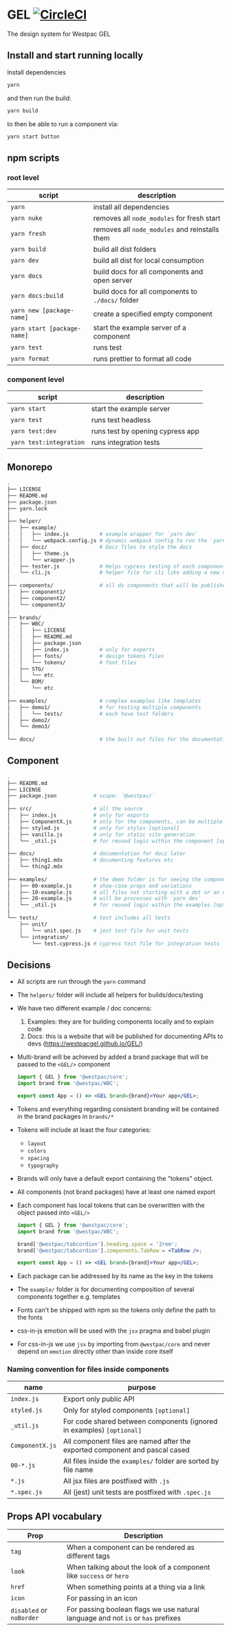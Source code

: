 # GEL [![CircleCI](https://circleci.com/gh/WestpacGEL/GEL/tree/master.svg?style=svg)](https://circleci.com/gh/WestpacGEL/GEL/tree/master)

The design system for Westpac GEL

## Install and start running locally

Install dependencies

```sh
yarn
```

and then run the build:

```sh
yarn build
```

to then be able to run a component via:

```sh
yarn start button
```

## npm scripts

### root level

| script                      | description                                       |
| --------------------------- | ------------------------------------------------- |
| `yarn`                      | install all dependencies                          |
| `yarn nuke`                 | removes all `node_modules` for fresh start        |
| `yarn fresh`                | removes all `node_modules` and reinstalls them    |
| `yarn build`                | build all dist folders                            |
| `yarn dev`                  | build all dist for local consumption              |
| `yarn docs`                 | build docs for all components and open server     |
| `yarn docs:build`           | build docs for all components to `./docs/` folder |
| `yarn new [package-name]`   | create a specified empty component                |
| `yarn start [package-name]` | start the example server of a component           |
| `yarn test`                 | runs test                                         |
| `yarn format`               | runs prettier to format all code                  |

### component level

| script                  | description                      |
| ----------------------- | -------------------------------- |
| `yarn start`            | start the example server         |
| `yarn test`             | runs test headless               |
| `yarn test:dev`         | runs test by opening cypress app |
| `yarn test:integration` | runs integration tests           |

## Monorepo

```sh
.
├── LICENSE
├── README.md
├── package.json
├── yarn.lock
│
├── helper/
│   ├── example/
│   │   ├── index.js          # example wrapper for `yarn dev`
│   │   └── webpack.config.js # dynamic webpack config to run the `yarn dev` task
│   ├── docz/                 # Docz files to style the docs
│   │   ├── theme.js
│   │   └── wrapper.js
│   ├── tester.js             # Helps cypress testing of each component
│   └── cli.js                # helper file for cli like adding a new module
│
├── components/               # all ds components that will be published
│   ├── component1/
│   ├── component2/
│   └── component3/
│
├── brands/
│   ├── WBC/
│   │   ├── LICENSE
│   │   ├── README.md
│   │   ├── package.json
│   │   ├── index.js          # only for exports
│   │   ├── fonts/            # design tokens files
│   │   └── tokens/           # font files
│   ├── STG/
│   │   └── etc
│   └── BOM/
│       └── etc
│
├── examples/                 # complex examples like templates
│   ├── demo1/                # for testing multiple components
│   │   └── tests/            # each have test folders
│   ├── demo2/
│   └── demo3/
│
└── docs/                     # the built out files for the documentation
```

## Component

```sh
.
├── README.md
├── LICENSE
├── package.json            # scope: `@westpac/`
│
├── src/                    # all the source
│   ├── index.js            # only for exports
│   ├── ComponentX.js       # only for the components, can be multiple files
│   ├── styled.js           # only for styles [optional]
│   ├── vanilla.js          # only for static site generation
│   └── _util.js            # for reused logic within the component [optional]
│
├── docs/                   # documentation for docz later
│   ├── thing1.mdx          # documenting features etc
│   └── thing2.mdx
│
├── examples/               # the demo folder is for seeing the components in action
│   ├── 00-example.js       # show-case props and variations
│   ├── 10-example.js       # all files not starting with a dot or an underscore
│   ├── 20-example.js       # will be processes with `yarn dev`
│   └── _util.js            # for reused logic within the examples [optional]
│
└── tests/                  # test includes all tests
    ├── unit/
    │   └── unit.spec.js    # jest test file for unit tests
    └── integration/
        └── test.cypress.js # cypress test file for integration tests
```

## Decisions

- All scripts are run through the `yarn` command
- The `helpers/` folder will include all helpers for builds/docs/testing
- We have two different example / doc concerns:
  1. Examples: they are for building components locally and to explain code
  1. Docs: this is a website that will be published for documenting APIs to devs (https://westpacgel.github.io/GEL/)
- Multi-brand will be achieved by added a brand package that will be passed to the `<GEL/>` component

  ```jsx
  import { GEL } from '@westpac/core';
  import brand from '@westpac/WBC';

  export const App = () => <GEL brand={brand}>Your app</GEL>;
  ```

- Tokens and everything regarding consistent branding will be contained in the brand packages in `brands/*`
- Tokens will include at least the four categories:
  - `layout`
  - `colors`
  - `spacing`
  - `typography`
- Brands will only have a default export containing the "tokens" object.
- All components (not brand packages) have at least one named export
- Each component has local tokens that can be overwritten with the object passed into `<GEL/>`

  ```jsx
  import { GEL } from '@westpac/core';
  import brand from '@westpac/WBC';

  brand['@westpac/tabcordion'].heading.space = '2rem';
  brand['@westpac/tabcordion'].components.TabRow = <TabRow />;

  export const App = () => <GEL brand={brand}>Your app</GEL>;
  ```

- Each package can be addressed by its name as the key in the tokens
- The `example/` folder is for documenting composition of several components together e.g. templates
- Fonts can't be shipped with npm so the tokens only define the path to the fonts
- css-in-js emotion will be used with the `jsx` pragma and babel plugin
- For css-in-js we use `jsx` by importing from `@westpac/core` and never depend on `emotion` directly other than inside core itself

### Naming convention for files inside components

| name            | purpose                                                                     |
| --------------- | --------------------------------------------------------------------------- |
| `index.js`      | Export only public API                                                      |
| `styled.js`     | Only for styled components `[optional]`                                     |
| `_util.js`      | For code shared between components (ignored in examples) `[optional]`       |
| `ComponentX.js` | All component files are named after the exported component and pascal cased |
| `00-*.js`       | All files inside the `examples/` folder are sorted by file name             |
| `*.js`          | All jsx files are postfixed with `.js`                                      |
| `*.spec.js`     | All (jest) unit tests are postfixed with `.spec.js`                         |

## Props API vocabulary

| Prop                     | Description                                                                      |
| ------------------------ | -------------------------------------------------------------------------------- |
| `tag`                    | When a component can be rendered as different tags                               |
| `look`                   | When talking about the look of a component like `success` or `hero`              |
| `href`                   | When something points at a thing via a link                                      |
| `icon`                   | For passing in an icon                                                           |
| `disabled` or `noBorder` | For passing boolean flags we use natural language and not `is` or `has` prefixes |
